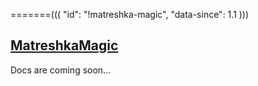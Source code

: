 =======(((
	"id": "!matreshka-magic",
	"data-since": 1.1
)))

## [MatreshkaMagic](#!matreshka-magic)
Docs are coming soon...